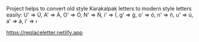 Project helps to convert old style Karakalpak letters to modern style letters easily: U' => Ú, A' => Á, O' => Ó, N' => Ń, i' => Í, g' => ǵ, o' => ó, n' => ń, u' => ú, a' => á, i' => ı

[https://replaceletter.netlify.app
](https://replaceletter.netlify.app/)
